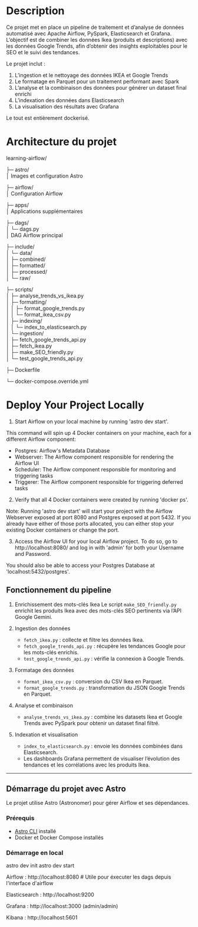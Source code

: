 # Description

Ce projet met en place un pipeline de traitement et d’analyse de données automatisé avec Apache Airflow, PySpark, Elasticsearch et Grafana.
L’objectif est de combiner les données Ikea (produits et descriptions) avec les données Google Trends, afin d’obtenir des insights exploitables pour le SEO et le suivi des tendances.

Le projet inclut :
1. L’ingestion et le nettoyage des données IKEA et Google Trends
2. Le formatage en Parquet pour un traitement performant avec Spark
3. L’analyse et la combinaison des données pour générer un dataset final enrichi
4. L’indexation des données dans Elasticsearch
5. La visualisation des résultats avec Grafana

Le tout est entièrement dockerisé.

# Architecture du projet

learning-airflow/

├─ astro/  
│   Images et configuration Astro

├─ airflow/  
│   Configuration Airflow

├─ apps/  
│   Applications supplémentaires

├─ dags/  
│   └─ dags.py  
│       DAG Airflow principal

├─ include/  
│   └─ data/  
│       ├─ combined/  
│       ├─ formatted/  
│       ├─ processed/  
│       └─ raw/

├─ scripts/  
│   ├─ analyse_trends_vs_ikea.py  
│   ├─ formatting/  
│   │   ├─ format_google_trends.py  
│   │   └─ format_ikea_csv.py  
│   ├─ indexing/  
│   │   └─ index_to_elasticsearch.py  
│   └─ ingestion/  
│       ├─ fetch_google_trends_api.py  
│       ├─ fetch_ikea.py  
│       ├─ make_SEO_friendly.py  
│       └─ test_google_trends_api.py

├─ Dockerfile  

└─ docker-compose.override.yml



# Deploy Your Project Locally

1. Start Airflow on your local machine by running 'astro dev start'.

This command will spin up 4 Docker containers on your machine, each for a different Airflow component:

- Postgres: Airflow's Metadata Database
- Webserver: The Airflow component responsible for rendering the Airflow UI
- Scheduler: The Airflow component responsible for monitoring and triggering tasks
- Triggerer: The Airflow component responsible for triggering deferred tasks

2. Verify that all 4 Docker containers were created by running 'docker ps'.

Note: Running 'astro dev start' will start your project with the Airflow Webserver exposed at port 8080 and Postgres exposed at port 5432. If you already have either of those ports allocated, you can either stop your existing Docker containers or change the port.

3. Access the Airflow UI for your local Airflow project. To do so, go to http://localhost:8080/ and log in with 'admin' for both your Username and Password.

You should also be able to access your Postgres Database at 'localhost:5432/postgres'.

## Fonctionnement du pipeline

1. Enrichissement des mots-clés Ikea 
   Le script `make_SEO_friendly.py` enrichit les produits Ikea avec des mots-clés SEO pertinents via l’API Google Gemini.

2. Ingestion des données
   - `fetch_ikea.py` : collecte et filtre les données Ikea.  
   - `fetch_google_trends_api.py` : récupère les tendances Google pour les mots-clés enrichis.  
   - `test_google_trends_api.py` : vérifie la connexion à Google Trends.

3. Formatage des données
   - `format_ikea_csv.py` : conversion du CSV Ikea en Parquet.  
   - `format_google_trends.py` : transformation du JSON Google Trends en Parquet.

4. Analyse et combinaison
   - `analyse_trends_vs_ikea.py` : combine les datasets Ikea et Google Trends avec PySpark pour obtenir un dataset final filtré.

5. Indexation et visualisation
   - `index_to_elasticsearch.py` : envoie les données combinées dans Elasticsearch.  
   - Les dashboards Grafana permettent de visualiser l’évolution des tendances et les corrélations avec les produits Ikea.

---

## Démarrage du projet avec Astro

Le projet utilise Astro (Astronomer) pour gérer Airflow et ses dépendances.  

### Prérequis
- [Astro CLI](https://www.astronomer.io/docs/astro/cli-installation) installé
- Docker et Docker Compose installés

### Démarrage en local

astro dev init
astro dev start

Airflow : http://localhost:8080  # Utile pour éxecuter les dags depuis l'interface d'airflow

Elasticsearch : http://localhost:9200

Grafana : http://localhost:3000 (admin/admin)

Kibana : http://localhost:5601
